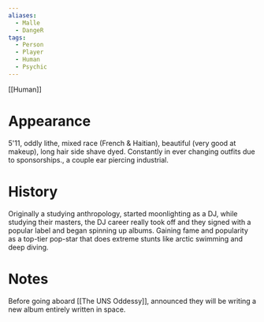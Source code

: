 ```yaml
---
aliases:
  - Malle
  - DangeR
tags:
  - Person
  - Player
  - Human
  - Psychic
---
```

[[Human]]
# Appearance

5'11, oddly lithe, mixed race (French & Haitian), beautiful (very good at makeup), long hair side shave dyed. 
Constantly in ever changing outfits due to sponsorships., a couple ear piercing industrial.

# History

Originally a studying anthropology, started moonlighting as a DJ, while studying their masters, the DJ career really took off and they signed with a popular label and began spinning up albums. Gaining fame and popularity as a top-tier pop-star that does extreme stunts like arctic swimming and deep diving.

# Notes

Before going aboard [[The UNS Oddessy]], announced they will be writing a new album entirely written in space. 